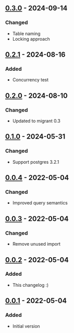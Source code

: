 ## [0.3.0] - 2024-09-14
### Changed
- Table naming
- Locking approach

## [0.2.1] - 2024-08-16
### Added
- Concurrency test

## [0.2.0] - 2024-08-10
### Changed
- Updated to migrant 0.3

## [0.1.0] - 2024-05-31
### Changed
- Support postgres 3.2.1

## [0.0.4] - 2022-05-04
### Changed
- Improved query semantics

## [0.0.3] - 2022-05-04
### Changed
- Remove unused import

## [0.0.2] - 2022-05-04
### Added
- This changelog :)

## [0.0.1] - 2022-05-04
### Added
- Initial version

[0.3.0]: https://github.com/f3ath/migrant-db-postgresql/compare/0.2.1...0.3.0
[0.2.1]: https://github.com/f3ath/migrant-db-postgresql/compare/0.2.0...0.2.1
[0.2.0]: https://github.com/f3ath/migrant-db-postgresql/compare/0.1.0...0.2.0
[0.1.0]: https://github.com/f3ath/migrant-db-postgresql/compare/0.0.4...0.1.0
[0.0.4]: https://github.com/f3ath/migrant-db-postgresql/compare/0.0.3...0.0.4
[0.0.3]: https://github.com/f3ath/migrant-db-postgresql/compare/0.0.2...0.0.3
[0.0.2]: https://github.com/f3ath/migrant-db-postgresql/compare/0.0.1...0.0.2
[0.0.1]: https://github.com/f3ath/migrant-db-postgresql/releases/tag/0.0.1
